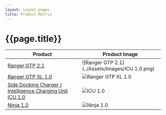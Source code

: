 ```yaml
---
layout: layout_pages
title: Product Matrix
---
```


# {{page.title}}



| Product | Product Image |
| --- | --- |
| [Ranger GTP 2.1 ](https://docs.google.com/presentation/d/156_FIz0yQlQSjLFkukOVW3DF3syep-TK/preview?slide=id.p1) | ![Ranger GTP 2.1](../Assets/Images/ICU 1.0.png) |
| [Ranger GTP XL 1.0 ](https://docs.google.com/presentation/d/1NXKgBXp-lJfpO73ZkMjlaSXEiArQXLvo/preview?slide=id.p1) | ![Ranger GTP XL 1.0](https://github.com/mridula-techwriter/greyorange-pke/blob/ea01d85a658549129f504b358d7e86044f496e9a/Doc_Manufacturing/Images/Ranger%20GTP%20XL1.0.png) |
| [Side Docking Charger / Intelligence Charging Unit ICU 1.0](https://docs.google.com/presentation/d/1VnSmkwg1KLDXg71bqyLuQ42Uh_CIqTPq/preview?slide=id.p1) | ![ICU 1.0](https://github.com/mridula-techwriter/greyorange-pke/blob/ea01d85a658549129f504b358d7e86044f496e9a/Doc_Manufacturing/Images/ICU%201.0.png) |
| [Ninja 1.0](https://docs.google.com/presentation/d/1marf6v5xPX3soOxkk4Vnwd7vhzX-hnOyHB13Ckdw-sQ/preview?slide=id.ge6b79a31a4_0_147) | ![Ninja 1.0](https://github.com/mridula-techwriter/greyorange-pke/blob/ea01d85a658549129f504b358d7e86044f496e9a/Doc_Manufacturing/Images/Ninja1.0.png) |
